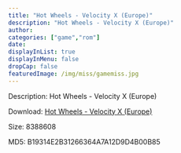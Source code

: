 ```yaml
---
title: "Hot Wheels - Velocity X (Europe)"
description: "Hot Wheels - Velocity X (Europe)"
author: 
categories: ["game","rom"]
date: 
displayInList: true
displayInMenu: false
dropCap: false
featuredImage: /img/miss/gamemiss.jpg
---
```


Description: Hot Wheels - Velocity X (Europe)

Download: <a style="text-decoration:underline;" href="https://mega.nz/#!SXRijaTD!wwfs8z5bo1D4ST6lxV7GnO7thfzYcaoTY4WLPEv0xhQ" target = "_blank" rel = "nofollow" > Hot Wheels - Velocity X (Europe)</a>

Size: 8388608

MD5: B19314E2B31266364A7A12D9D4B00B85

